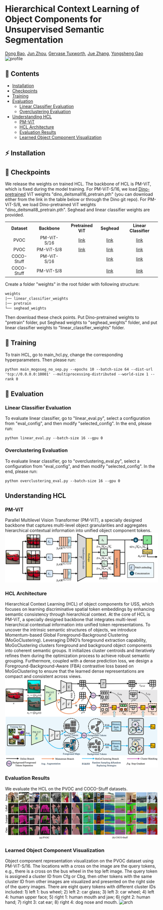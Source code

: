 # Hierarchical Context Learning of Object Components for Unsupervised Semantic Segmentation
[Dong Bao](https://scholar.google.com/citations?user=ZRZYhssAAAAJ&hl=en&oi=ao),
[Jun Zhou](https://scholar.google.com/citations?user=6hOOxw0AAAAJ&hl=en&oi=ao),
[Gervase Tuxworth](https://scholar.google.com/citations?user=gKB12I4AAAAJ&hl=en),
[Jue Zhang](https://scholar.google.com/citations?user=K5sULxUAAAAJ&hl=en&oi=ao),
[Yongsheng Gao](https://scholar.google.com/citations?user=IqazXu4AAAAJ&hl=en)
![profile](/imgs/Figure_1.png)

## :book: Contents
<!--ts-->
   * [Installation](#zap-installation)
   * [Checkpoints](#bread-checkpoints)
   * [Training](#running-training)
   * [Evaluation](#koala-evaluation)
      * [Linear Classifier Evaluation](#linear-classifier-evaluation)
      * [Overclustering Evaluation](#overclustering-evaluation)
   * [Understanding HCL](#understanding-hcl)
      * [PM-ViT](#pm-vit)
      * [HCL Architecture](#hcl-architecture)
      * [Evaluation Results](#evaluation-results)
      * [Learned Object Component Visualization](#learned-object-component-visualization)
<!--te-->

## :zap: Installation

## :bread: Checkpoints
We release the weights on trained HCL. The backbone of HCL is PM-ViT, which is fixed during the model training.
For PM-ViT-S/16, we load <a href="https://github.com/facebookresearch/dino?tab=readme-ov-file">Dino-pretrained</a> 
ViT weights "dino_deitsmall16_pretrain.pth" (you can download either from the link in the table below or through the Dino git repo).
For PM-ViT-S/8, we load Dino-pretrained ViT weights "dino_deitsmall8_pretrain.pth". Seghead and linear classifier weights are provided.

<table style="margin: auto">
  <tr>
    <th>Dataset</th>
    <th>Backbone</th>
    <th>Pretrained ViT</th>
    <th>Seghead</th>
    <th>Linear Classifier</th>
  </tr>
  <tr>
    <td align="center">PVOC</td>
    <td align="center">PM-ViT-S/16</td>
    <td align="center"><a href="https://drive.google.com/file/d/1qa8R59ksBTpzD6yA4zrV1pyazVY4A-g0/view?usp=sharing">link</a></td>
    <td align="center"><a href="https://drive.google.com/file/d/12hQ8uRFIKYzoVw_Un-hAWPj8CZrkedhh/view?usp=sharing">link</a></td>
    <td align="center"><a href="https://drive.google.com/file/d/14Va-uzVUWbjk8fDqNraOAfS9NtKzcaHg/view?usp=sharing">link</a></td>
  </tr>
  <tr>
    <td align="center">PVOC</td>
    <td align="center">PM-ViT-S/8</td>
    <td align="center"><a href="https://drive.google.com/file/d/12ULYfr7u3aa1RPElVLHE2fY0V1SCXBvW/view?usp=sharing">link</a></td>
    <td align="center"><a href="https://drive.google.com/file/d/1p5Brn2MzoyZVlH-T9dBL8K26LCCA0Rdf/view?usp=sharing">link</a></td>
    <td align="center"><a href="https://drive.google.com/file/d/1f6U9jmP7PkC8fJ4fQ6gKQc36xDCCnBS2/view?usp=sharing">link</a></td>
  </tr>
  <tr>
    <td align="center">COCO-Stuff</td>
    <td align="center">PM-ViT-S/16</td>
    <td align="center"></td>
    <td align="center"><a href="https://drive.google.com/file/d/1jdLVOB02mRf5iEE6mZit56_LeY6T_K6R/view?usp=sharing">link</a></td>
    <td align="center"><a href="https://drive.google.com/file/d/1rNloiIYBbAz84aaRT6jg5M28DTCgAzHM/view?usp=sharing">link</a></td>
  </tr>
  <tr>
    <td align="center">COCO-Stuff</td>
    <td align="center">PM-ViT-S/8</td>
    <td align="center"></td>
    <td align="center"><a href="https://drive.google.com/file/d/1nkuAacHXcUBEMZhLrTC5U2ulfhhl3TJn/view?usp=sharing">link</a></td>
    <td align="center"><a href="https://drive.google.com/file/d/1Nvvc2akwkOSXbatAC-Z6K-N30rzvRQfe/view?usp=sharing">link</a></td>
  </tr>
</table>

Create a folder "weights" in the root folder with following structure:
```
weights
|── linear_classifier_weights
|── pretrain
└── seghead_weights
```
Then download these check points. Put Dino-pretrained weights to "pretrain" folder, 
put Seghead weights to "seghead_weights" folder, and put linear classifier weights to "linear_classifier_weights" folder.


## :running: Training
To train HCL, go to main_hcl.py, change the corresponding hyperparameters.
Then please run:

```shell script
python main_mogoseg_no_sep.py --epochs 10 --batch-size 64 --dist-url 'tcp://0.0.0.0:10001' --multiprocessing-distributed --world-size 1 --rank 0
```
## :koala: Evaluation
### Linear Classifier Evaluation
To evaluate linear classifier, go to "linear_eval.py", select a configuration from "eval_config", and then modify "selected_config". In the end, please run:
```shell script
python linear_eval.py --batch-size 16 --gpu 0
```

### Overclustering Evaluation
To evaluate linear classifier, go to "overclustering_eval.py", select a configuration from "eval_config", and then modify "selected_config". In the end, please run:
```shell script
python overclustering_eval.py --batch-size 16 --gpu 0
```

## Understanding HCL
### PM-ViT
Parallel Multilevel Vision Transformer (PM-ViT), a specially designed backbone that captures multi-level object granularities and aggregates hierarchical contextual information into unified object component tokens.
![pm-vit](/imgs/Figure_3.png)

### HCL Architecture
Hierarchical Context Learning (HCL) of object components for USS, which focuses on learning discriminative spatial token embeddings by enhancing semantic consistency 
through hierarchical context. At the core of HCL is PM-ViT, a specially designed backbone that integrates multi-level hierarchical contextual information into unified token 
representations. To uncover the intrinsic semantic structures of objects, we introduce Momentum-based Global Foreground-Background Clustering (MoGoClustering). Leveraging DINO’s
foreground extraction capability, MoGoClustering clusters foreground and background object components into coherent semantic groups. It initializes cluster centroids and iteratively 
refines them during the optimization process to achieve robust semantic grouping. Furthermore, coupled with a dense prediction loss, we design a Foreground-Background-Aware (FBA) 
contrastive loss based on MoGoClustering to ensure that the learned dense representations are compact and consistent across views.
![arch](/imgs/Figure_2.png)

### Evaluation Results
We evaluate the HCL on the PVOC and COCO-Stuff datasets.
![arch](/imgs/Figure_4.png)

### Learned Object Component Visualization
Object component representation visualization on the PVOC dataset using PM-ViT-S/16. The locations with a cross on the image are the query tokens, e.g., there is a cross on
the bus wheel in the top left image. The query token is assigned a cluster ID from Cfg or Cbg,
then other tokens with the same cluster ID from other images are visualized and presented
on the right side of the query images. There are eight query tokens with different cluster IDs
included: 1) left 1: bus wheel; 2) left 2: car glass; 3) left 3: car wheel; 4) left 4: human upper
face; 5) right 1: human mouth and jaw; 6) right 2: human hand; 7) right 3: cat ear; 8) right
4: dog nose and mouth.
![arch](/imgs/Figure_6.png)